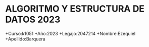 #  ALGORITMO Y ESTRUCTURA DE DATOS 2023

+Curso:k1051
+Año:2023
+Legajo:2047214
+Nombre:Ezequiel 
+Apellido:Barquera
